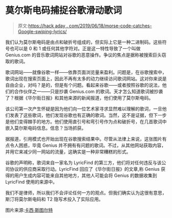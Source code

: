 # 莫尔斯电码捕捉谷歌滑动歌词

> 原文:[https://hack aday . com/2019/06/18/morse-code-catches-Google-swiping-lyrics/](https://hackaday.com/2019/06/18/morse-code-catches-google-swiping-lyrics/)

我们认为莫尔斯电码是由点和破折号组成的，但实际上它是一种二进制码。这些符号也可以是 0 和 1 或任何其他字符对。正是这一特性导致了一个叫做 Genius.com 的音乐歌词网站对谷歌的恶意操作。争议的焦点是据称被搜索巨头窃取的歌词。

歌词网站——就像谷歌一样——依靠页面浏览量来盈利。问题是，在谷歌搜索中，歌词出现在搜索页面上，因此不再有太多的动力继续访问歌词网站。这对你来说是自由企业，对吗？是的，但是有个问题。看起来谷歌——或者按照谷歌的说法，他们的合作伙伴之一——只是抄袭 Genius.com 的歌词。天才怎么知道歌词被抄袭了？根据《华尔街日报》和其他来源的新闻报道，他们使用了莫尔斯电码。

该公司第一次产生怀疑是因为他们向一位艺术家寻求显然难以理解的歌词，一旦他们发表了这些歌词，他们发现谷歌也有正确的歌词。当然，这不是证据，但下一步是他们变得棘手的地方。他们使用直引号和弯引号作为点和破折号，在几首歌词中嵌入莫尔斯电码信息。信息？当场抓获。

据报道，引用模式也开始出现在谷歌搜索结果中。尽管从法律上来说，这张图片有点令人困惑，毕竟 Genius 并不拥有有问题的歌词。不过，从其他网站获取内容，并用它来减少同一网站的流量，这确实是一种非常糟糕的形式。

谷歌的声明称，歌词来自一家名为 LyricFind 的第三方，他们将对任何违反与该公司协议的供应商采取行动。LyricFind 回应了《华尔街日报》的文章,称 Genius 获得的用户生成内容可能来自其他地方，其他人可能会将 Genius 的数据收集到 LyricFind 使用的来源中。

我们不是律师，所以我们不会评论任何一方的观点。但我们确实认为这很有意思，斯汀将莫尔斯电码和 T2 隐写术投入了实际应用。

图片来源:[卡西·斯图尔特](https://unsplash.com/@cassijeanne?utm_source=unsplash&utm_medium=referral&utm_content=creditCopyText)